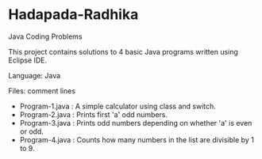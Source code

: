 # Hadapada-Radhika

Java Coding Problems

This project contains solutions to 4 basic Java programs written using Eclipse IDE.

Language: Java

Files: comment lines

- Program-1.java : A simple calculator using class and switch.
- Program-2.java : Prints first 'a' odd numbers.
- Program-3.java : Prints odd numbers depending on whether 'a' is even or odd.
- Program-4.java : Counts how many numbers in the list are divisible by 1 to 9.
